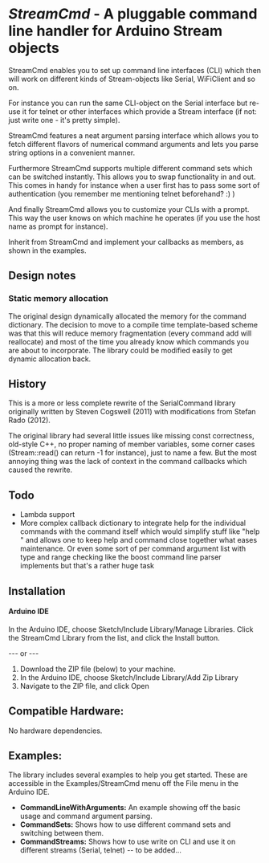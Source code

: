 # *StreamCmd* - A pluggable command line handler for Arduino Stream objects
StreamCmd enables you to set up command line interfaces (CLI) which then will work on different kinds of Stream-objects like Serial, WiFiClient and so on.

For instance you can run the same CLI-object on the Serial interface but re-use it for telnet or other interfaces which provide a Stream interface (if not: just write one - it's pretty simple).

StreamCmd features a neat argument parsing interface which allows you to fetch different flavors of numerical command arguments and lets you parse string options in a convenient manner.

Furthermore StreamCmd supports multiple different command sets which can be switched instantly. This allows you to swap functionality in and out. This comes in handy for instance when a user first has to pass some sort of authentication (you remember me mentioning telnet beforehand? :) )

And finally StreamCmd allows you to customize your CLIs with a prompt. This way the user knows on which machine he operates (if you use the host name as prompt for instance).

Inherit from StreamCmd and implement your callbacks as members, as shown in the examples.

## Design notes
### Static memory allocation
The original design dynamically allocated the memory for the command dictionary. The decision to move to a compile time template-based scheme was that this will reduce memory fragmentation (every command add will reallocate) and most of the time you already know which commands you are about to incorporate. The library could be modified easily to get dynamic allocation back.

## History
This is a more or less complete rewrite of the SerialCommand library originally written by Steven Cogswell (2011) with modifications from Stefan Rado (2012).

The original library had several little issues like missing const correctness, old-style C++, no proper naming of member variables, some corner cases (Stream::read() can return -1 for instance), just to name a few. But the most annoying thing was the lack of context in the command callbacks which caused the rewrite.

## Todo
* Lambda support
* More complex callback dictionary to integrate help for the individual commands with the command itself which would simplify stuff like "help <command name>" and allows one to keep help and command close together what eases maintenance. Or even some sort of per command argument list with type and range checking like the boost command line parser implements but that's a rather huge task

## Installation
#### Arduino IDE
In the Arduino IDE, choose Sketch/Include Library/Manage Libraries.  Click the StreamCmd Library from the list, and click the Install button.

--- or ---

1. Download the ZIP file (below) to your machine.
2. In the Arduino IDE, choose Sketch/Include Library/Add Zip Library
3. Navigate to the ZIP file, and click Open

## Compatible Hardware:
No hardware dependencies.


## Examples:
The library includes several examples to help you get started. These are accessible in the Examples/StreamCmd menu off the File menu in the Arduino IDE.
* **CommandLineWithArguments:** An example showing off the basic usage and command argument parsing.
* **CommandSets:** Shows how to use different command sets and switching between them.
* **CommandStreams:** Shows how to use write on CLI and use it on different streams (Serial, telnet) -- to be added...
